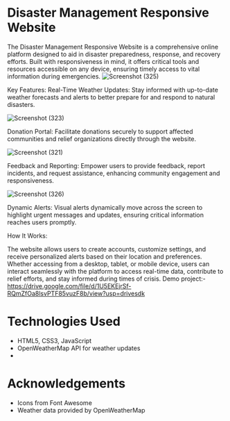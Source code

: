 # Disaster Management Responsive Website
The Disaster Management Responsive Website is a comprehensive online platform designed to aid in disaster preparedness, response, and recovery efforts. Built with responsiveness in mind, it offers critical tools and resources accessible on any device, ensuring timely access to vital information during emergencies.
![Screenshot (325)](https://github.com/user-attachments/assets/6853418e-7f1e-4f1b-8f96-191c296287b9)


Key Features:
Real-Time Weather Updates: Stay informed with up-to-date weather forecasts and alerts to better prepare for and respond to natural disasters.

![Screenshot (323)](https://github.com/user-attachments/assets/13a0776a-9d9a-4e86-a7c5-347dd31a4cbd)


Donation Portal: Facilitate donations securely to support affected communities and relief organizations directly through the website.

![Screenshot (321)](https://github.com/user-attachments/assets/2cce3c81-fba0-4dd5-904c-6318ca1758a2)


Feedback and Reporting: Empower users to provide feedback, report incidents, and request assistance, enhancing community engagement and responsiveness.

![Screenshot (326)](https://github.com/user-attachments/assets/fac8bcf2-9bc2-4214-be10-bc2f8b951d3f)


Dynamic Alerts: Visual alerts dynamically move across the screen to highlight urgent messages and updates, ensuring critical information reaches users promptly.

How It Works:

The website allows users to create accounts, customize settings, and receive personalized alerts based on their location and preferences. Whether accessing from a desktop, tablet, or mobile device, users can interact seamlessly with the platform to access real-time data, contribute to relief efforts, and stay informed during times of crisis.
Demo project:- https://drive.google.com/file/d/1U5EKEjrSf-RQmZfOa8lsvPTF85vuzF8b/view?usp=drivesdk

# Technologies Used
- HTML5, CSS3, JavaScript
- OpenWeatherMap API for weather updates
- 
# Acknowledgements
- Icons from Font Awesome
- Weather data provided by OpenWeatherMap 
